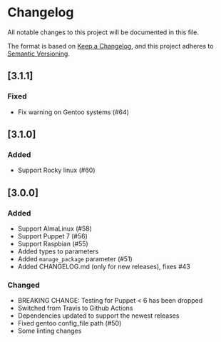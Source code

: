 # Changelog
All notable changes to this project will be documented in this file.

The format is based on [Keep a Changelog](https://keepachangelog.com/en/1.0.0/),
and this project adheres to [Semantic Versioning](https://semver.org/spec/v2.0.0.html).

## [3.1.1]
### Fixed
- Fix warning on Gentoo systems (#64)

## [3.1.0]
### Added
- Support Rocky linux (#60)

## [3.0.0]
### Added
- Support AlmaLinux (#58)
- Support Puppet 7 (#56)
- Support Raspbian (#55)
- Added types to parameters
- Added `manage_package` parameter (#51)
- Added CHANGELOG.md (only for new releases), fixes #43
### Changed
- BREAKING CHANGE: Testing for Puppet < 6 has been dropped
- Switched from Travis to Github Actions
- Dependencies updated to support the newest releases
- Fixed gentoo config_file path (#50)
- Some linting changes
